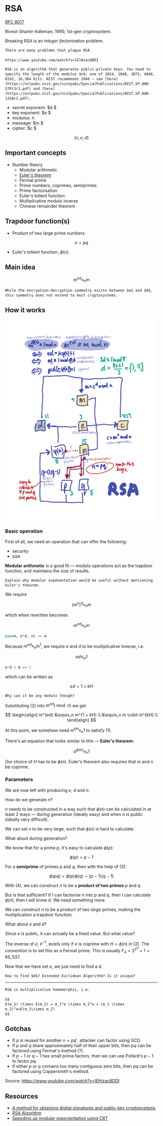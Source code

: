 # RSA

[RFC 8017](https://datatracker.ietf.org/doc/html/rfc8017)

Rivest-Shamir-Adleman; 1995; 1st-gen cryptosystem.

Breaking RSA is an _integer factorisation_ problem.

```admonish warning
There are many problems that plague RSA.

https://www.youtube.com/watch?v=lElHzac8DDI
```

~~~admonish warning title="Minimum 2048 bits"
RSA is an algorithm that generates public-private keys. You need to specify the length of the modulus $n$: one of 1024, 2048, 3072, 4096, 8192, 16,384 bits. NIST recommends 2048 — see [here](https://nvlpubs.nist.gov/nistpubs/SpecialPublications/NIST.SP.800-57Pt3r1.pdf) and [here](https://nvlpubs.nist.gov/nistpubs/SpecialPublications/NIST.SP.800-131Ar2.pdf).
~~~

- secret exponent: $d $
- key exponent: $e $
- modulus: $n$
- message: $m $
- cipher: $c $

$$
(n, e, d)
$$

## Important concepts

* Number theory
  * Modular arithmetic
  * [Euler's theorem](https://en.wikipedia.org/wiki/Euler%27s_theorem)
  * Fermat prime
  * Prime numbers, coprimes, semiprimes
  * Prime factorisation
  * Euler's totient function
  * Multiplicative modulo inverse
  * Chinese remainder theorem

## Trapdoor function(s)

* Product of two large prime numbers

$$
n = pq
$$

* Euler's totient function, $\phi(n)$.

## Main idea

$$
m^{ed} \equiv_n m
$$

```admonish note
While the encryption-decryption symmetry exists between $e$ and $d$, this symmetry does not extend to most cryptosystems.
```

## How it works

![How RSA works](rsa.png)

### Basic operation

First of all, we need an operation that can offer the following:
* security
* size

**Modular arithmetic** is a good fit — modulo operations act as the trapdoor function, and maintains the size of results.

```admonish note
Explain why modular exponentation would be useful without mentioning Euler's theorem.
```

We require

$$
(m^e)^d \equiv_n m
$$

which when rewritten becomes

$$
\begin{equation} \tag{1}
    m^{ed} \equiv_n m
\end{equation}
$$

```python
pow(m, e*d, n) == m
```

Because $m^{ed} \equiv_n m^1$, we require $e$ and $d$ to be multiplicative inverse, i.e. 

$$
ed \equiv_H 1
$$

```python
e*d % H == 1
```

which can be written as

$$
\begin{equation} \tag{2}
    ed = 1 + kH
\end{equation}
$$

```admonish question
Why can it be any modulo though?
```

Substituting $(2)$ into $m^{ed} (\bmod n)$ we get

$$
\begin{align}
m^{ed} &\equiv_n m^{1 + kH} \\
       &\equiv_n m \cdot m^{kH} \\
\end{align}
$$

At this point, we somehow need $m^{kH} \equiv_n 1$ to satisfy $(1)$.

There's an equation that looks similar to this — **Euler's theorem**:

$$
a^{\phi(n)} \equiv_n 1
$$

Our choice of $H$ has to be $\phi(n)$. Euler's theorem also requires that $m$ and $n$ be coprime.

### Parameters

We are now left with producing $e$, $d$ and $n$.

How do we generate $n$?

$n$ needs to be constructed in a way such that $\phi(n)$ can be calculated in at least 2 ways — during generation (ideally easy) and when $n$ is public (ideally very difficult).

We can set $n$ to be very large, such that $\phi(n)$ is hard to calculate.

What about during generation?

We know that for a prime $p$, it's easy to calculate $\phi(p)$:

$$
\begin{equation} \tag{3}
    \phi(p) = p-1
\end{equation}
$$

For a **semiprime** of primes $p$ and $q$, then with the help of $(3)$:

$$
\begin{equation} \tag{4}
    \phi(pq) = \phi(p)\phi(q) = (p-1)(q-1)
\end{equation}
$$

With $(4)$, we can construct $n$ to be a **product of two primes** $p$ and $q$.

But is that sufficient? If I can factorise $n$ into $p$ and $q$, then I can calculate $\phi(n)$, then I will know $d$. We need something more.

We can construct $n$ to be a product of two _large_ primes, making the multiplication a trapdoor function.

What about $e$ and $d$?

Since $e$ is public, it can actually be a fixed value. But what value?

The inverse of $e$, $e^{-1}$, exists only if $e$ is coprime with $H = \phi(n)$ in $(2)$. The convention is to set this as a Fermat prime. This is usually $F_4 = 2^{2^4} + 1 = 65,537$.

Now that we have set $e$, we just need to find a $d$.

```admonish question
How to find $d$? Extended Euclidean Algorithm? Is it unique?
```

---

```admonish info title="Homomorphism"
RSA is multiplicative homomorphic, i.e.

$$
E(m_1) \times E(m_2) = m_1^e \times m_2^e = (m_1 \times m_2)^e=E(m_1\times m_2)
$$
```

## Gotchas

* If $p$ is reused for another $n = pq'$, attacker can factor using GCD.
* If $p$ and $q$ share approximately half of their upper bits, then $pq$ can be factored using Fermat's method (?).
* If $p-1$ or $q-1$ has small prime factors, then we can use Pollard's $p-1$ to factor $pq$.
* If either $p$ or $q$ contains too many contiguous zero bits, then $pq$ can be factored using Coppersmith's method.

Source: https://www.youtube.com/watch?v=lElHzac8DDI

## Resources

* [A method for obtaining digital signatures and public-key cryptosystems](https://dl.acm.org/doi/10.1145/359340.359342)
* [RSA Algorithm](https://leimao.github.io/article/RSA-Algorithm/)
* [Speeding up modular exponentiation using CRT](https://exploringnumbertheory.wordpress.com/2015/11/16/speeding-up-modular-exponentiation-using-crt/)

